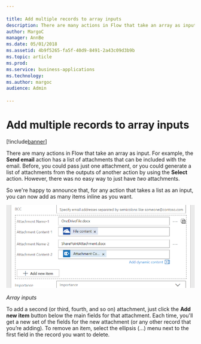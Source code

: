 ```yaml
---

title: Add multiple records to array inputs
description: There are many actions in Flow that take an array as input.
author: MargoC
manager: AnnBe
ms.date: 05/01/2018
ms.assetid: 4b9f5265-fa5f-40d9-8491-2a43c09d3b9b
ms.topic: article
ms.prod: 
ms.service: business-applications
ms.technology: 
ms.author: margoc
audience: Admin

---
```

#  Add multiple records to array inputs




[!include[banner](../../includes/banner.md)]

There are many actions in Flow that take an array as input. For example, the
**Send email** action has a list of attachments that can be included with the
email. Before, you could pass just one attachment, or you could generate a list
of attachments from the outputs of another action by using the **Select**
action. However, there was no easy way to just have *two* attachments.

So we're happy to announce that, for any action that takes a list as an input,
you can now add as many items inline as you want.

![Adding multiple attachments](media/add-multiple-records-to-array-inputs-1.png "Adding multiple attachments")
<!-- Picture 5 -->


*Array inputs*

To add a second (or third, fourth, and so on) attachment, just click the **Add
new item** button below the main fields for that attachment. Each time, you'll
get a new set of the fields for the new attachment (or any other record that
you’re adding). To remove an item, select the ellipsis (...) menu next to the
first field in the record you want to delete.
